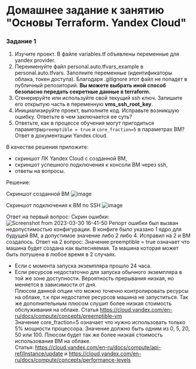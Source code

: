 # Домашнее задание к занятию "Основы Terraform. Yandex Cloud"

### Задание 1

1. Изучите проект. В файле variables.tf объявлены переменные для yandex provider.
2. Переименуйте файл personal.auto.tfvars_example в personal.auto.tfvars. Заполните переменные (идентификаторы облака, токен доступа). Благодаря .gitignore этот файл не попадет в публичный репозиторий. **Вы можете выбрать иной способ безопасно передать секретные данные в terraform.**
3. Сгенерируйте или используйте свой текущий ssh ключ. Запишите его открытую часть в переменную **vms_ssh_root_key**.
4. Инициализируйте проект, выполните код. Исправьте возникшую ошибку. Ответьте в чем заключается ее суть?
5. Ответьте, как в процессе обучения могут пригодиться параметры```preemptible = true``` и ```core_fraction=5``` в параметрах ВМ? Ответ в документации Yandex cloud.

В качестве решения приложите:
- скриншот ЛК Yandex Cloud с созданной ВМ,
- скриншот успешного подключения к консоли ВМ через ssh,
- ответы на вопросы.

Решение:

Скриншот созданной ВМ
![image](https://user-images.githubusercontent.com/92155007/229113344-a53ef6a6-abc4-46b6-9888-acb022dc703f.png)

Скриншот подключения к ВМ по SSH
![image](https://user-images.githubusercontent.com/92155007/229113592-07db024b-0832-4db2-8f39-98e677bcb02d.png)

Ответ на первый вопрос: 
Скрин ошибки:
![Screenshot from 2023-03-30 16-41-50](https://user-images.githubusercontent.com/92155007/229113696-1edeb4f1-85e8-4657-9a76-5c976afaa7a3.png)
Репорт ошибки был вызван недопустимостью конфигурации. В конфиге было указано 1 ядро для будущей ВМ, а допустимое значение либо 2 либо 4. Исправил на 2 и ВМ создалось.
Ответ на 2 вопрос:
Значение preemptible = true означает что машина будет создана как вытесняемая. Та машина которая может быть потушена в любое время в 2 случаях.
- Если с момента запуска экземпляра прошло 24 часа.
- Если ресурсов недостаточно для запуска обычного экземпляра в той же зоне доступности. Вероятность прерывания низкая, но меняется в зависимости от дня. \
Плюсом данной опции что можно точечно контролировать ресурсы на облаке, т.к при недостатке ресурсов машина не запуститься. Так же дополнительным плюсом слушит более низкая стоимость обслуживания на облаке. Статья https://cloud.yandex.com/en-ru/docs/compute/concepts/preemptible-vm \
Значение core_fraction=5 означает что нужно использовать только 5% мощности процессора. Значение должно быть одним из 0, 5, 20, 50 или 100. Плюсом будет так же более низкая стоимость использования ВМ на облаке. \
Статья: https://cloud.yandex.com/en-ru/docs/compute/api-ref/Instance/update  и https://cloud.yandex.com/en-ru/docs/compute/concepts/performance-levels
